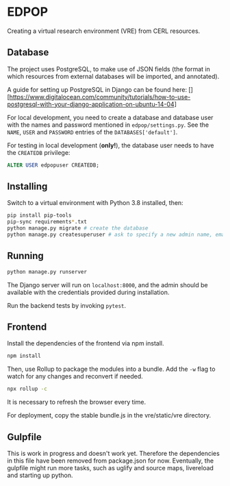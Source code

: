 # EDPOP
Creating a virtual research environment (VRE) from CERL resources.

## Database
The project uses PostgreSQL, to make use of JSON fields (the format in which resources from external databases will be imported, and annotated).

A guide for setting up PostgreSQL in Django can be found here:
[][https://www.digitalocean.com/community/tutorials/how-to-use-postgresql-with-your-django-application-on-ubuntu-14-04]

For local development, you need to create a database and database user with the names and password mentioned in `edpop/settings.py`. See the `NAME`, `USER` and `PASSWORD` entries of the `DATABASES['default']`.

For testing in local development (**only!**), the database user needs to have the `CREATEDB` privilege:

```sql
ALTER USER edpopuser CREATEDB;
```

## Installing
Switch to a virtual environment with Python 3.8 installed, then:

```bash
pip install pip-tools
pip-sync requirements*.txt
python manage.py migrate # create the database
python manage.py createsuperuser # ask to specify a new admin name, email and password
```

## Running

```bash
python manage.py runserver
```

The Django server will run on `localhost:8000`, and the admin should be available with the credentials provided during installation.

Run the backend tests by invoking `pytest`.

## Frontend
Install the dependencies of the frontend via npm install.
```bash
npm install
```

Then, use Rollup to package the modules into a bundle. Add the `-w` flag to watch for any changes and reconvert if needed.

```bash
npx rollup -c
```

It is necessary to refresh the browser every time.

For deployment, copy the stable bundle.js in the vre/static/vre directory.

## Gulpfile
This is work in progress and doesn't work yet. Therefore the dependencies in this file have been removed from package.json for now. Eventually, the gulpfile might run more tasks, such as uglify and source maps, livereload and starting up python.

